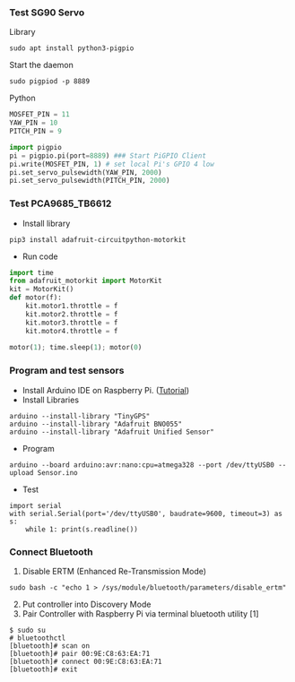### Test SG90 Servo 
Library
```
sudo apt install python3-pigpio 
```
Start the daemon
```
sudo pigpiod -p 8889
```
Python
```python
MOSFET_PIN = 11
YAW_PIN = 10
PITCH_PIN = 9

import pigpio
pi = pigpio.pi(port=8889) ### Start PiGPIO Client
pi.write(MOSFET_PIN, 1) # set local Pi's GPIO 4 low 
pi.set_servo_pulsewidth(YAW_PIN, 2000)
pi.set_servo_pulsewidth(PITCH_PIN, 2000)

```
### Test PCA9685_TB6612
* Install library
```
pip3 install adafruit-circuitpython-motorkit 
```
* Run code
```python  
import time
from adafruit_motorkit import MotorKit
kit = MotorKit() 
def motor(f): 
	kit.motor1.throttle = f
	kit.motor2.throttle = f
	kit.motor3.throttle = f
	kit.motor4.throttle = f 
  
motor(1); time.sleep(1); motor(0)
```
### Program and test sensors
* Install Arduino IDE on Raspberry Pi. ([Tutorial](https://github.com/xg590/IoT/blob/master/Arduino/README.md#install-arduino-ide-on-raspberry-pi))
* Install Libraries
```
arduino --install-library "TinyGPS"
arduino --install-library "Adafruit BNO055"
arduino --install-library "Adafruit Unified Sensor"
```
* Program
```
arduino --board arduino:avr:nano:cpu=atmega328 --port /dev/ttyUSB0 --upload Sensor.ino
```
* Test
``` 
import serial
with serial.Serial(port='/dev/ttyUSB0', baudrate=9600, timeout=3) as s:
    while 1: print(s.readline()) 
``` 
### Connect Bluetooth
1) Disable ERTM (Enhanced Re-Transmission Mode)
```
sudo bash -c "echo 1 > /sys/module/bluetooth/parameters/disable_ertm"
```
2) Put controller into Discovery Mode <br>
3) Pair Controller with Raspberry Pi via terminal bluetooth utility [1]
```
$ sudo su
# bluetoothctl 
[bluetooth]# scan on 
[bluetooth]# pair 00:9E:C8:63:EA:71
[bluetooth]# connect 00:9E:C8:63:EA:71
[bluetooth]# exit 
```
